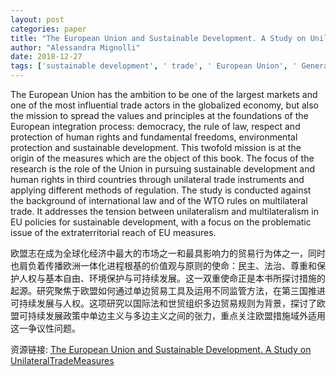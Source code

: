 ```yaml
---
layout: post
categories: paper
title: "The European Union and Sustainable Development. A Study on UnilateralTradeMeasures"
author: "Alessandra Mignolli"
date: 2018-12-27
tags: ['sustainable development', ' trade', ' European Union', ' Generalised System of Preferences', ' torture', ' natural resources', ' extraterritoriality']
---
```


The European Union has the ambition to be one of the largest markets and one of the most influential trade actors in the globalized economy, but also the mission to spread the values and principles at the foundations of the European integration process: democracy, the rule of law, respect and protection of human rights and fundamental freedoms, environmental protection and sustainable development. This twofold mission is at the origin of the measures which are the object of this book. The focus of the research is the role of the Union in pursuing sustainable development and human rights in third countries through unilateral trade instruments and applying different methods of regulation. The study is conducted against the background of international law and of the WTO rules on multilateral trade. It addresses the tension between unilateralism and multilateralism in EU policies for sustainable development, with a focus on the problematic issue of the extraterritorial reach of EU measures.

欧盟志在成为全球化经济中最大的市场之一和最具影响力的贸易行为体之一，同时也肩负着传播欧洲一体化进程根基的价值观与原则的使命：民主、法治、尊重和保护人权与基本自由、环境保护与可持续发展。这一双重使命正是本书所探讨措施的起源。研究聚焦于欧盟如何通过单边贸易工具及运用不同监管方法，在第三国推进可持续发展与人权。这项研究以国际法和世贸组织多边贸易规则为背景，探讨了欧盟可持续发展政策中单边主义与多边主义之间的张力，重点关注欧盟措施域外适用这一争议性问题。

资源链接: [The European Union and Sustainable Development. A Study on UnilateralTradeMeasures](https://papers.ssrn.com/sol3/papers.cfm?abstract_id=3296404)
